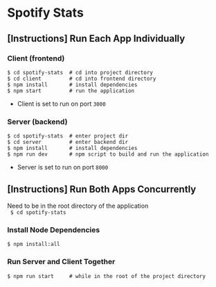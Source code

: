 # Spotify Stats   

## [Instructions] Run Each App Individually
### Client (frontend)
```
$ cd spotify-stats  # cd into project directory
$ cd client         # cd into frontend directory
$ npm install       # install dependencies
$ npm start         # run the application
```
- Client is set to run on port `3000`


### Server (backend)
```
$ cd spotify-stats  # enter project dir
$ cd server         # enter backend dir
$ npm install       # install dependencies
$ npm run dev       # npm script to build and run the application 
```
- Server is set to run on port `8000`

## [Instructions] Run Both Apps Concurrently
Need to be in the root directory of the application   
   ` $ cd spotify-stats`
### Install Node Dependencies   
```
$ npm install:all
```

### Run Server and Client Together
```
$ npm run start     # while in the root of the project directory
```